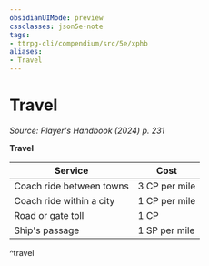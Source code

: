 ```yaml
---
obsidianUIMode: preview
cssclasses: json5e-note
tags:
- ttrpg-cli/compendium/src/5e/xphb
aliases:
- Travel
---
```

# Travel
*Source: Player's Handbook (2024) p. 231* 

**Travel**

| Service | Cost |
|---------|------|
| Coach ride between towns | 3 CP per mile |
| Coach ride within a city | 1 CP per mile |
| Road or gate toll | 1 CP |
| Ship's passage | 1 SP per mile |
^travel